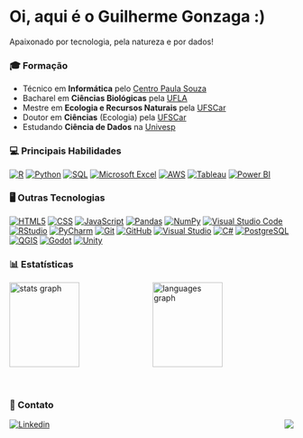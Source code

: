 <h1>Oi, aqui é o Guilherme Gonzaga :)</h1>

Apaixonado por tecnologia, pela natureza e por dados!

### 🎓 Formação

- Técnico em **Informática** pelo <a href="https://www.cps.sp.gov.br/">Centro Paula Souza</a>
- Bacharel em **Ciências Biológicas** pela <a href="https://ufla.br/">UFLA</a>
- Mestre em **Ecologia e Recursos Naturais** pela <a href="https://www.ufscar.br/">UFSCar</a>
- Doutor em **Ciências** (Ecologia) pela <a href="https://www.ufscar.br/">UFSCar</a>
- Estudando **Ciência de Dados** na <a href="https://univesp.br/">Univesp</a>

### 💻 Principais Habilidades

[![R](https://img.shields.io/badge/R-%23276DC3.svg?logo=r&logoColor=white)](#)
[![Python](https://img.shields.io/badge/Python-3776AB?logo=python&logoColor=fff)](#)
[![SQL](https://img.shields.io/badge/SQL-333?logoColor=white)](#)
[![Microsoft Excel](https://img.shields.io/badge/Microsoft%20Excel-217346)](#)
[![AWS](https://img.shields.io/badge/-Amazon%20Web%20Services-333333?style=flat&logo=amazonwebservices&logoColor=FF9900)](#)
[![Tableau](https://img.shields.io/badge/-Tableau-333333?style=flat&logo=tableau&logoColor=E97627)](#)
[![Power BI](https://img.shields.io/badge/Power%20BI-F2C811)](#)

### 🖥 Outras Tecnologias

[![HTML5](https://img.shields.io/badge/-HTML5-333333?style=flat&logo=HTML5&logoColor=E34F26)](#)
[![CSS](https://img.shields.io/badge/-CSS-333333?style=flat&logo=CSS3&logoColor=1572B6)](#)
[![JavaScript](https://img.shields.io/badge/JavaScript-F7DF1E?logo=javascript&logoColor=000)](#)
[![Pandas](https://img.shields.io/badge/-Pandas-333333?style=flat&logo=pandas&logoColor=150458)](#)
[![NumPy](https://img.shields.io/badge/-NumPy-333333?style=flat&logo=numpy&logoColor=013243)](#)
[![Visual Studio Code](https://custom-icon-badges.demolab.com/badge/Visual%20Studio%20Code-0078d7.svg?logo=vsc&logoColor=white)](#)
[![RStudio](https://img.shields.io/badge/-RStudio-333333?style=flat&logo=rstudioide&logoColor=75AADB)](#)
[![PyCharm](https://img.shields.io/badge/PyCharm-000?logo=pycharm&logoColor=fff)](#)
[![Git](https://img.shields.io/badge/Git-F05032?logo=git&logoColor=fff)](#)
[![GitHub](https://img.shields.io/badge/GitHub-%23121011.svg?logo=github&logoColor=white)](#)
[![Visual Studio](https://custom-icon-badges.demolab.com/badge/Visual%20Studio-5C2D91.svg?&logo=visual-studio&logoColor=white)](#)
[![C#](https://custom-icon-badges.demolab.com/badge/C%23-%23239120.svg?logo=cshrp&logoColor=white)](#)
[![PostgreSQL](https://img.shields.io/badge/-PostgreSQL-333333?style=flat&logo=postgresql&logoColor=4169E1)](#)
[![QGIS](https://img.shields.io/badge/-QGIS-333333?style=flat&logo=qgis&logoColor=589632)](#)
[![Godot](https://img.shields.io/badge/-Godot-333333?style=flat&logo=godotengine&logoColor=478CBF)](#)
[![Unity](https://img.shields.io/badge/-Unity-333333?style=flat&logo=unity&logoColor=FFFFFF)](#)

### 📊 Estatísticas

<p>
  <img src="https://github-readme-stats.vercel.app/api?username=guig-silva&hide_title=true&hide_rank=false&show_icons=true&include_all_commits=true&count_private=true&disable_animations=false&theme=tokyonight&locale=en&hide_border=true&order=1" height="150" alt="stats graph" width="49.6%" />
  <img src="https://github-readme-stats.vercel.app/api/top-langs?username=guig-silva&locale=en&hide_title=true&layout=compact&card_width=320&langs_count=5&theme=tokyonight&hide_border=true&order=2" height="150" alt="languages graph" width="49.6%" />
</p>
<br clear="both">

### 📧 Contato

[![Linkedin](https://img.shields.io/badge/-Guilherme_Gonzaga-blue?style=flat-square&logo=Linkedin&logoColor=white&link=https://www.linkedin.com/in/guigonzaga)](https://www.linkedin.com/in/guigonzaga) <img align="right" src="https://visitor-badge.laobi.icu/badge?page_id=guig-silva.guig-silva&left_text=Visitantes"/>
